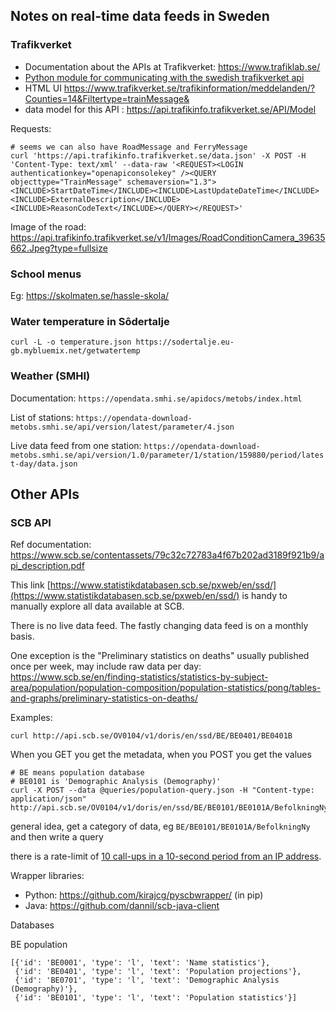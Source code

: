 ## Notes on real-time data feeds in Sweden

### Trafikverket

- Documentation about the APIs at Trafikverket: https://www.trafiklab.se/
- [Python module for communicating with the swedish trafikverket api](https://github.com/endor-force/pytrafikverket)
- HTML UI <https://www.trafikverket.se/trafikinformation/meddelanden/?Counties=14&Filtertype=trainMessage&>
- data model for this API : <https://api.trafikinfo.trafikverket.se/API/Model>

Requests:

```
# seems we can also have RoadMessage and FerryMessage
curl 'https://api.trafikinfo.trafikverket.se/data.json' -X POST -H 'Content-Type: text/xml' --data-raw '<REQUEST><LOGIN authenticationkey="openapiconsolekey" /><QUERY objecttype="TrainMessage" schemaversion="1.3"><INCLUDE>StartDateTime</INCLUDE><INCLUDE>LastUpdateDateTime</INCLUDE><INCLUDE>ExternalDescription</INCLUDE><INCLUDE>ReasonCodeText</INCLUDE></QUERY></REQUEST>'
```

Image of the road: <https://api.trafikinfo.trafikverket.se/v1/Images/RoadConditionCamera_39635662.Jpeg?type=fullsize>

### School menus

Eg: <https://skolmaten.se/hassle-skola/>

### Water temperature in Sôdertalje

```
curl -L -o temperature.json https://sodertalje.eu-gb.mybluemix.net/getwatertemp

```

### Weather (SMHI)

Documentation: `https://opendata.smhi.se/apidocs/metobs/index.html`

List of stations: `https://opendata-download-metobs.smhi.se/api/version/latest/parameter/4.json`

Live data feed from one station: `https://opendata-download-metobs.smhi.se/api/version/1.0/parameter/1/station/159880/period/latest-day/data.json`

## Other APIs

### SCB API

Ref documentation: https://www.scb.se/contentassets/79c32c72783a4f67b202ad3189f921b9/api_description.pdf

This link [https://www.statistikdatabasen.scb.se/pxweb/en/ssd/](https://www.statistikdatabasen.scb.se/pxweb/en/ssd/) is handy to manually explore all data available at SCB.

There is no live data feed. The fastly changing data feed is on a monthly basis.

One exception is the "Preliminary statistics on deaths" usually published once per week, may include raw data per day: <https://www.scb.se/en/finding-statistics/statistics-by-subject-area/population/population-composition/population-statistics/pong/tables-and-graphs/preliminary-statistics-on-deaths/>

Examples:

```
curl http://api.scb.se/OV0104/v1/doris/en/ssd/BE/BE0401/BE0401B

```

When you GET you get the metadata, when you POST you get the values

```
# BE means population database
# BE0101 is 'Demographic Analysis (Demography)'
curl -X POST --data @queries/population-query.json -H "Content-type: application/json" http://api.scb.se/OV0104/v1/doris/en/ssd/BE/BE0101/BE0101A/BefolkningNy
```

general idea, get a category of data, eg `BE/BE0101/BE0101A/BefolkningNy` and then write a query

there is a rate-limit of [10 call-ups in a 10-second period from an IP address](https://www.scb.se/en/services/open-data-api/).

Wrapper libraries:
* Python: https://github.com/kirajcg/pyscbwrapper/ (in pip)
* Java: https://github.com/dannil/scb-java-client

Databases

 BE population

```
[{'id': 'BE0001', 'type': 'l', 'text': 'Name statistics'},
 {'id': 'BE0401', 'type': 'l', 'text': 'Population projections'},
 {'id': 'BE0701', 'type': 'l', 'text': 'Demographic Analysis (Demography)'},
 {'id': 'BE0101', 'type': 'l', 'text': 'Population statistics'}]

```


